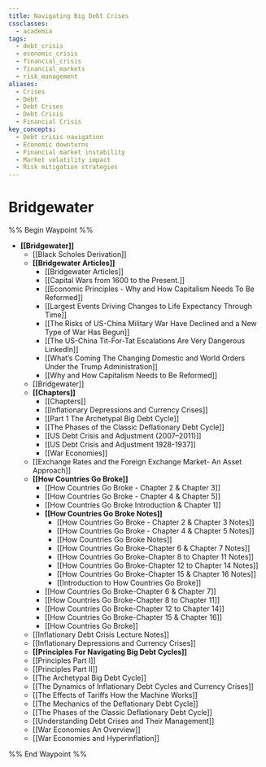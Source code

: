 ```yaml
---
title: Navigating Big Debt Crises
cssclasses:
  - academia
tags:
  - debt_crisis
  - economic_crisis
  - financial_crisis
  - financial_markets
  - risk_management
aliases:
  - Crises
  - Debt
  - Debt Crises
  - Debt Crisis
  - Financial Crisis
key_concepts:
  - Debt crisis navigation
  - Economic downturns
  - Financial market instability
  - Market volatility impact
  - Risk mitigation strategies
---
```


# Bridgewater

%% Begin Waypoint %%
- **[[Bridgewater]]**
	- [[Black Scholes Derivation]]
	- **[[Bridgewater Articles]]**
		- [[Bridgewater Articles]]
		- [[Capital Wars from 1600 to the Present.]]
		- [[Economic Principles - Why and How Capitalism Needs To Be Reformed]]
		- [[Largest Events Driving Changes to Life Expectancy Through Time]]
		- [[The Risks of US-China Military War Have Declined and a New Type of War Has Begun]]
		- [[The US-China Tit-For-Tat Escalations Are Very Dangerous  LinkedIn]]
		- [[What’s Coming The Changing Domestic and World Orders Under the Trump Administration]]
		- [[Why and How Capitalism Needs to Be Reformed]]
	- [[Bridgewater]]
	- **[[Chapters]]**
		- [[Chapters]]
		- [[Inflationary Depressions and Currency Crises]]
		- [[Part 1 The Archetypal Big Debt Cycle]]
		- [[The Phases of the Classic Deflationary Debt Cycle]]
		- [[US Debt Crisis and Adjustment (2007–2011)]]
		- [[US Debt Crisis and Adjustment 1928-1937]]
		- [[War Economies]]
	- [[Exchange Rates and the Foreign Exchange Market- An Asset Approach]]
	- **[[How Countries Go Broke]]**
		- [[How Countries Go Broke - Chapter 2 & Chapter 3]]
		- [[How Countries Go Broke - Chapter 4 & Chapter 5]]
		- [[How Countries Go Broke Introduction & Chapter 1]]
		- **[[How Countries Go Broke Notes]]**
			- [[How Countries Go Broke - Chapter 2 & Chapter 3 Notes]]
			- [[How Countries Go Broke - Chapter 4 & Chapter 5 Notes]]
			- [[How Countries Go Broke Notes]]
			- [[How Countries Go Broke-Chapter 6 & Chapter 7 Notes]]
			- [[How Countries Go Broke-Chapter 8 to Chapter 11 Notes]]
			- [[How Countries Go Broke-Chapter 12 to Chapter 14 Notes]]
			- [[How Countries Go Broke-Chapter 15 & Chapter 16 Notes]]
			- [[Introduction to How Countries Go Broke]]
		- [[How Countries Go Broke-Chapter 6 & Chapter 7]]
		- [[How Countries Go Broke-Chapter 8 to Chapter 11]]
		- [[How Countries Go Broke-Chapter 12 to Chapter 14]]
		- [[How Countries Go Broke-Chapter 15 & Chapter 16]]
		- [[How Countries Go Broke]]
	- [[Inflationary Debt Crisis Lecture Notes]]
	- [[Inflationary Depressions and Currency Crises]]
	- **[[Principles For Navigating Big Debt Cycles]]**
	- [[Principles Part I]]
	- [[Principles Part II]]
	- [[The Archetypal Big Debt Cycle]]
	- [[The Dynamics of Inflationary Debt Cycles and Currency Crises]]
	- [[The Effects of Tariffs How the Machine Works]]
	- [[The Mechanics of the Deflationary Debt Cycle]]
	- [[The Phases of the Classic Deflationary Debt Cycle]]
	- [[Understanding Debt Crises and Their Management]]
	- [[War Economies An Overview]]
	- [[War Economies and Hyperinflation]]

%% End Waypoint %%